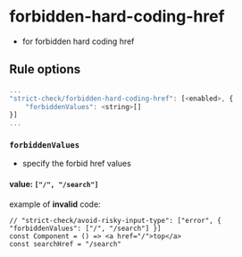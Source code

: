 # forbidden-hard-coding-href
- for forbidden hard coding href

## Rule options

```js
...
"strict-check/forbidden-hard-coding-href": [<enabled>, {
    "forbiddenValues": <string>[]
}]
...
```

### `forbiddenValues`
- specify the forbid href values

#### value: `["/", "/search"]`

example of **invalid** code:

```tsx
// "strict-check/avoid-risky-input-type": ["error", { "forbiddenValues": ["/", "/search"] }]
const Component = () => <a href="/">top</a>
const searchHref = "/search"
```
